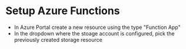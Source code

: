 # Setup Azure Functions

* In Azure Portal create a new resource using the type "Function App"
* In the dropdown where the stoage account is configured, pick the previously created storage resource
